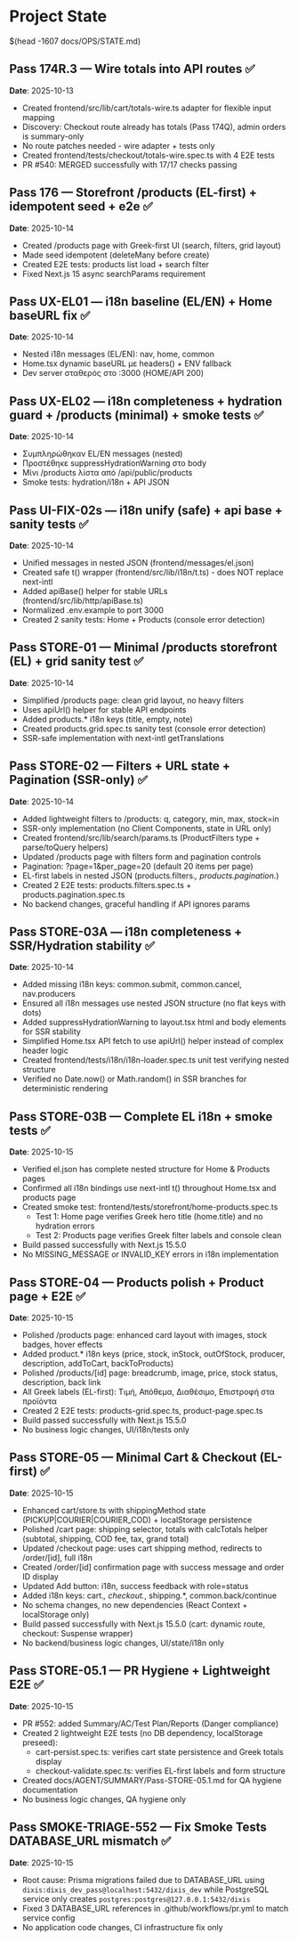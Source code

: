 # Project State

$(head -1607 docs/OPS/STATE.md)

## Pass 174R.3 — Wire totals into API routes ✅
**Date**: 2025-10-13
- Created frontend/src/lib/cart/totals-wire.ts adapter for flexible input mapping
- Discovery: Checkout route already has totals (Pass 174Q), admin orders is summary-only
- No route patches needed - wire adapter + tests only
- Created frontend/tests/checkout/totals-wire.spec.ts with 4 E2E tests
- PR #540: MERGED successfully with 17/17 checks passing

## Pass 176 — Storefront /products (EL-first) + idempotent seed + e2e ✅
**Date**: 2025-10-14
- Created /products page with Greek-first UI (search, filters, grid layout)
- Made seed idempotent (deleteMany before create)
- Created E2E tests: products list load + search filter
- Fixed Next.js 15 async searchParams requirement

## Pass UX-EL01 — i18n baseline (EL/EN) + Home baseURL fix ✅
**Date**: 2025-10-14
- Nested i18n messages (EL/EN): nav, home, common
- Home.tsx dynamic baseURL με headers() + ENV fallback
- Dev server σταθερός στο :3000 (HOME/API 200)

## Pass UX-EL02 — i18n completeness + hydration guard + /products (minimal) + smoke tests ✅
**Date**: 2025-10-14
- Συμπληρώθηκαν EL/EN messages (nested)
- Προστέθηκε suppressHydrationWarning στο body
- Μίνι /products λίστα από /api/public/products
- Smoke tests: hydration/i18n + API JSON

## Pass UI-FIX-02s — i18n unify (safe) + api base + sanity tests ✅
**Date**: 2025-10-14
- Unified messages in nested JSON (frontend/messages/el.json)
- Created safe t() wrapper (frontend/src/lib/i18n/t.ts) - does NOT replace next-intl
- Added apiBase() helper for stable URLs (frontend/src/lib/http/apiBase.ts)
- Normalized .env.example to port 3000
- Created 2 sanity tests: Home + Products (console error detection)

## Pass STORE-01 — Minimal /products storefront (EL) + grid sanity test ✅
**Date**: 2025-10-14
- Simplified /products page: clean grid layout, no heavy filters
- Uses apiUrl() helper for stable API endpoints
- Added products.* i18n keys (title, empty, note)
- Created products.grid.spec.ts sanity test (console error detection)
- SSR-safe implementation with next-intl getTranslations

## Pass STORE-02 — Filters + URL state + Pagination (SSR-only) ✅
**Date**: 2025-10-14
- Added lightweight filters to /products: q, category, min, max, stock=in
- SSR-only implementation (no Client Components, state in URL only)
- Created frontend/src/lib/search/params.ts (ProductFilters type + parse/toQuery helpers)
- Updated /products page with filters form and pagination controls
- Pagination: ?page=1&per_page=20 (default 20 items per page)
- EL-first labels in nested JSON (products.filters.*, products.pagination.*)
- Created 2 E2E tests: products.filters.spec.ts + products.pagination.spec.ts
- No backend changes, graceful handling if API ignores params

## Pass STORE-03A — i18n completeness + SSR/Hydration stability ✅
**Date**: 2025-10-14
- Added missing i18n keys: common.submit, common.cancel, nav.producers
- Ensured all i18n messages use nested JSON structure (no flat keys with dots)
- Added suppressHydrationWarning to layout.tsx html and body elements for SSR stability
- Simplified Home.tsx API fetch to use apiUrl() helper instead of complex header logic
- Created frontend/tests/i18n/i18n-loader.spec.ts unit test verifying nested structure
- Verified no Date.now() or Math.random() in SSR branches for deterministic rendering

## Pass STORE-03B — Complete EL i18n + smoke tests ✅
**Date**: 2025-10-15
- Verified el.json has complete nested structure for Home & Products pages
- Confirmed all i18n bindings use next-intl t() throughout Home.tsx and products page
- Created smoke test: frontend/tests/storefront/home-products.spec.ts
  - Test 1: Home page verifies Greek hero title (home.title) and no hydration errors
  - Test 2: Products page verifies Greek filter labels and console clean
- Build passed successfully with Next.js 15.5.0
- No MISSING_MESSAGE or INVALID_KEY errors in i18n implementation

## Pass STORE-04 — Products polish + Product page + E2E ✅
**Date**: 2025-10-15
- Polished /products page: enhanced card layout with images, stock badges, hover effects
- Added product.* i18n keys (price, stock, inStock, outOfStock, producer, description, addToCart, backToProducts)
- Polished /products/[id] page: breadcrumb, image, price, stock status, description, back link
- All Greek labels (EL-first): Τιμή, Απόθεμα, Διαθέσιμο, Επιστροφή στα προϊόντα
- Created 2 E2E tests: products-grid.spec.ts, product-page.spec.ts
- Build passed successfully with Next.js 15.5.0
- No business logic changes, UI/i18n/tests only

## Pass STORE-05 — Minimal Cart & Checkout (EL-first) ✅
**Date**: 2025-10-15
- Enhanced cart/store.ts with shippingMethod state (PICKUP|COURIER|COURIER_COD) + localStorage persistence
- Polished /cart page: shipping selector, totals with calcTotals helper (subtotal, shipping, COD fee, tax, grand total)
- Updated /checkout page: uses cart shipping method, redirects to /order/[id], full i18n
- Created /order/[id] confirmation page with success message and order ID display
- Updated Add button: i18n, success feedback with role=status
- Added i18n keys: cart.*, checkout.*, shipping.*, common.back/continue
- No schema changes, no new dependencies (React Context + localStorage only)
- Build passed successfully with Next.js 15.5.0 (cart: dynamic route, checkout: Suspense wrapper)
- No backend/business logic changes, UI/state/i18n only

## Pass STORE-05.1 — PR Hygiene + Lightweight E2E ✅
**Date**: 2025-10-15
- PR #552: added Summary/AC/Test Plan/Reports (Danger compliance)
- Created 2 lightweight E2E tests (no DB dependency, localStorage preseed):
  - cart-persist.spec.ts: verifies cart state persistence and Greek totals display
  - checkout-validate.spec.ts: verifies EL-first labels and form structure
- Created docs/AGENT/SUMMARY/Pass-STORE-05.1.md for QA hygiene documentation
- No business logic changes, QA hygiene only

## Pass SMOKE-TRIAGE-552 — Fix Smoke Tests DATABASE_URL mismatch ✅
**Date**: 2025-10-15
- Root cause: Prisma migrations failed due to DATABASE_URL using `dixis:dixis_dev_pass@localhost:5432/dixis_dev` while PostgreSQL service only creates `postgres:postgres@127.0.0.1:5432/dixis`
- Fixed 3 DATABASE_URL references in .github/workflows/pr.yml to match service config
- No application code changes, CI infrastructure fix only
